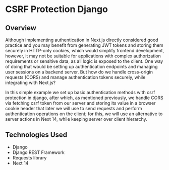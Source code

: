 # CSRF Protection Django

## Overview
Although implementing authentication in Next.js directly considered good practice and you may benefit from generating JWT tokens and storing them securely in HTTP-only cookies, which would simplify 
frontend development, however, it may not be suitable for applications with complex authorization requirements or sensitive data, as all logic is exposed to the client. One way of doing that would be
setting up authentication endpoints and managing user sessions on a backend server. But how do we handle cross-origin requests (CORS) and manage authentication tokens securely, while integrating with 
Next.js?

In this simple example we set up basic authentication methods with csrf protection in django, after which, as mentioned previously, we handle CORS via fetching csrf token from our server and storing its 
value in a browser cookie header that later we will use to send requests and perform authentication operations on the client; for this, we will use an alternative to server actions in Next 14, while keeping 
server over client hierarchy.

## Technologies Used
- Django
- Django REST Framework
- Requests library
- Next 14
